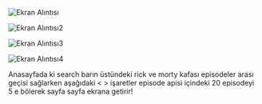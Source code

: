 ![Ekran Alıntısı](https://github.com/alpefe44/konusarakProje/assets/71967433/67a868fd-8ae0-4317-ab7e-86fcfae2d767)


![Ekran Alıntısı2](https://github.com/alpefe44/konusarakProje/assets/71967433/4a7ea367-b88f-40ce-8ed0-a1d74a945bcb)


![Ekran Alıntısı3](https://github.com/alpefe44/konusarakProje/assets/71967433/48ee0a98-e0e3-474b-8303-5cb126865216)


![Ekran Alıntısı4](https://github.com/alpefe44/konusarakProje/assets/71967433/15c3c52d-f127-4a5a-a7c6-9ee43a1acd98)






Anasayfada ki search barın üstündeki rick ve morty kafası episodeler arası geçisi sağlarken aşağıdaki < > işaretler episode apisi içindeki 20 episodeyi 5 e bölerek sayfa sayfa ekrana getirir!
